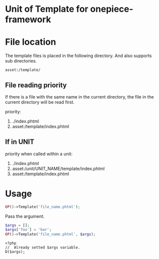 Unit of Template for onepiece-framework
===

# File location

 The template files is placed in the following directory.
 And also supports sub directories.

```
asset:/template/
```

## File reading priority

 If there is a file with the same name in the current directory, the file in the current directory will be read first.

 priority:

 1. ./index.phtml
 2. asset:/template/index.phtml

## If in UNIT

 priority when called within a unit:

 1. ./index.phtml
 2. asset:/unit/UNIT_NAME/template/index.phtml
 3. asset:/template/index.phtml

# Usage

```php
OP()->Template('file_name.phtml');
```

 Pass the argument.

```php
$args = [];
$args['foo'] = 'bar';
OP()->Template('file_name.phtml', $args);
```

```php:file_name.phtml
<?php
//  Already setted $args variable.
D($args);
```
